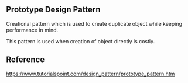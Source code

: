 ## Prototype Design Pattern

Creational pattern which is used 
to create duplicate object while 
keeping performance in mind.

This pattern is used when creation
of object directly is costly.

## Reference
https://www.tutorialspoint.com/design_pattern/prototype_pattern.htm
